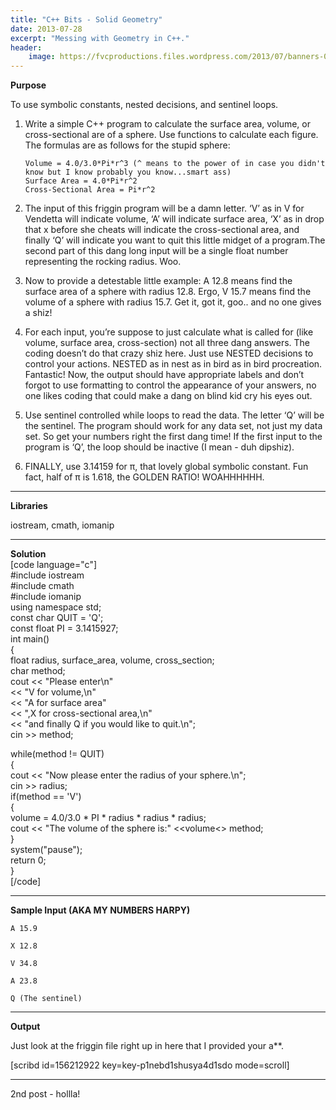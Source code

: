 ```yaml
---
title: "C++ Bits - Solid Geometry"
date: 2013-07-28
excerpt: "Messing with Geometry in C++."
header:
    image: https://fvcproductions.files.wordpress.com/2013/07/banners-002.jpg?w=1024&h=436&crop=1
---
```


**Purpose**

To use symbolic constants, nested decisions, and sentinel loops.

1.  Write a simple C++ program to calculate the surface area, volume, or
    cross-sectional are of a sphere. Use functions to calculate each
    figure. The formulas are as follows for the stupid sphere:

        Volume = 4.0/3.0*Pi*r^3 (^ means to the power of in case you didn't know but I know probably you know...smart ass)
        Surface Area = 4.0*Pi*r^2
        Cross-Sectional Area = Pi*r^2

2.  The input of this friggin program will be a damn letter. ‘V’ as in V
    for Vendetta will indicate volume, ‘A’ will indicate surface area,
    ‘X’ as in drop that x before she cheats will indicate the
    cross-sectional area, and finally ‘Q’ will indicate you want to quit
    this little midget of a program.The second part of this dang long
    input will be a single float number representing the rocking radius.
    Woo.
3.  Now to provide a detestable little example: A 12.8 means find the
    surface area of a sphere with radius 12.8. Ergo, V 15.7 means find
    the volume of a sphere with radius 15.7. Get it, got it, goo.. and
    no one gives a shiz!
4.  For each input, you’re suppose to just calculate what is called for
    (like volume, surface area, cross-section) not all three dang
    answers. The coding doesn’t do that crazy shiz here. Just use NESTED
    decisions to control your actions. NESTED as in nest as in bird as
    in bird procreation. Fantastic! Now, the output should have
    appropriate labels and don’t forgot to use formatting to control the
    appearance of your answers, no one likes coding that could make a
    dang on blind kid cry his eyes out.
5.  Use sentinel controlled while loops to read the data. The letter ‘Q’
    will be the sentinel. The program should work for any data set, not
    just my data set. So get your numbers right the first dang time! If
    the first input to the program is ‘Q’, the loop should be inactive
    (I mean - duh dipshiz).
6.  FINALLY, use 3.14159 for π, that lovely global symbolic constant.
    Fun fact, half of π is 1.618, the GOLDEN RATIO! WOAHHHHHH.

------------------------------------------------------------------------

**Libraries**

iostream, cmath, iomanip

------------------------------------------------------------------------

**Solution**\
\[code language="c"\]\
\#include iostream\
\#include cmath\
\#include iomanip\
using namespace std;\
const char QUIT = 'Q';\
const float PI = 3.1415927;\
int main()\
{\
float radius, surface\_area, volume, cross\_section;\
char method;\
cout &lt;&lt; "Please enter\\n"\
&lt;&lt; "V for volume,\\n"\
&lt;&lt; "A for surface area"\
&lt;&lt; ",X for cross-sectional area,\\n"\
&lt;&lt; "and finally Q if you would like to quit.\\n";\
cin &gt;&gt; method;

while(method != QUIT)\
{\
cout &lt;&lt; "Now please enter the radius of your sphere.\\n";\
cin &gt;&gt; radius;\
if(method == 'V')\
{\
volume = 4.0/3.0 \* PI \* radius \* radius \* radius;\
cout &lt;&lt; "The volume of the sphere is:" &lt;&lt;volume&lt;&gt;
method;\
}\
system("pause");\
return 0;\
}\
\[/code\]

------------------------------------------------------------------------

**Sample Input (AKA MY NUMBERS HARPY)**

    A 15.9

    X 12.8

    V 34.8

    A 23.8

    Q (The sentinel)

------------------------------------------------------------------------

**Output**

Just look at the friggin file right up in here that I provided your
a\*\*.

\[scribd id=156212922 key=key-p1nebd1shusya4d1sdo mode=scroll\]

------------------------------------------------------------------------

2nd post - hollla!
